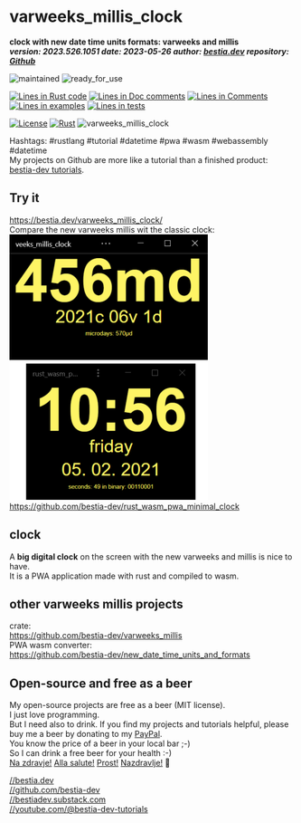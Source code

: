 [//]: # (auto_md_to_doc_comments segment start A)

# varweeks_millis_clock

[//]: # (auto_cargo_toml_to_md start)

**clock with new date time units formats: varweeks and millis**  
***version: 2023.526.1051 date: 2023-05-26 author: [bestia.dev](https://bestia.dev) repository: [Github](https://github.com/bestia-dev/varweeks_millis_clock)***  

[//]: # (auto_cargo_toml_to_md end)

 ![maintained](https://img.shields.io/badge/maintained-green)
 ![ready_for_use](https://img.shields.io/badge/ready_for_use-green)

[//]: # (auto_lines_of_code start)
[![Lines in Rust code](https://img.shields.io/badge/Lines_in_Rust-91-green.svg)](https://github.com/bestia-dev/varweeks_millis_clock/)
[![Lines in Doc comments](https://img.shields.io/badge/Lines_in_Doc_comments-7-blue.svg)](https://github.com/bestia-dev/varweeks_millis_clock/)
[![Lines in Comments](https://img.shields.io/badge/Lines_in_comments-18-purple.svg)](https://github.com/bestia-dev/varweeks_millis_clock/)
[![Lines in examples](https://img.shields.io/badge/Lines_in_examples-0-yellow.svg)](https://github.com/bestia-dev/varweeks_millis_clock/)
[![Lines in tests](https://img.shields.io/badge/Lines_in_tests-0-orange.svg)](https://github.com/bestia-dev/varweeks_millis_clock/)

[//]: # (auto_lines_of_code end)

 [![License](https://img.shields.io/badge/license-MIT-blue.svg)](https://github.com/bestia-dev/varweeks_millis_clock/blob/master/LICENSE)
 [![Rust](https://github.com/bestia-dev/varweeks_millis_clock/workflows/RustAction/badge.svg)](https://github.com/bestia-dev/varweeks_millis_clock/)
 ![varweeks_millis_clock](https://bestia.dev/webpage_hit_counter/get_svg_image/949728184.svg)

Hashtags: #rustlang #tutorial #datetime #pwa #wasm #webassembly #datetime  
My projects on Github are more like a tutorial than a finished product: [bestia-dev tutorials](https://github.com/bestia-dev/tutorials_rust_wasm).

## Try it

<https://bestia.dev/varweeks_millis_clock/>  
Compare the new varweeks millis wit the classic clock:  
![screenshot](https://github.com/bestia-dev/varweeks_millis_clock/raw/main/images/compare_clocks.png)  
<https://github.com/bestia-dev/rust_wasm_pwa_minimal_clock>  

## clock

A **big digital clock** on the screen with the new varweeks and millis is nice to have.  
It is a PWA application made with rust and compiled to wasm.  

## other varweeks millis projects

crate:  
<https://github.com/bestia-dev/varweeks_millis>  
PWA wasm converter:  
<https://github.com/bestia-dev/new_date_time_units_and_formats>

## Open-source and free as a beer

My open-source projects are free as a beer (MIT license).  
I just love programming.  
But I need also to drink. If you find my projects and tutorials helpful, please buy me a beer by donating to my [PayPal](https://paypal.me/LucianoBestia).  
You know the price of a beer in your local bar ;-)  
So I can drink a free beer for your health :-)  
[Na zdravje!](https://translate.google.com/?hl=en&sl=sl&tl=en&text=Na%20zdravje&op=translate) [Alla salute!](https://dictionary.cambridge.org/dictionary/italian-english/alla-salute) [Prost!](https://dictionary.cambridge.org/dictionary/german-english/prost) [Nazdravlje!](https://matadornetwork.com/nights/how-to-say-cheers-in-50-languages/) 🍻

[//bestia.dev](https://bestia.dev)  
[//github.com/bestia-dev](https://github.com/bestia-dev)  
[//bestiadev.substack.com](https://bestiadev.substack.com)  
[//youtube.com/@bestia-dev-tutorials](https://youtube.com/@bestia-dev-tutorials)  

[//]: # (auto_md_to_doc_comments segment end A)
